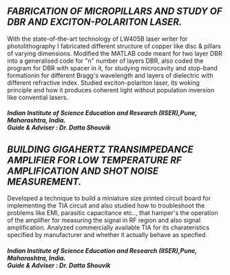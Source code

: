 ## _FABRICATION OF MICROPILLARS AND STUDY OF DBR AND EXCITON-POLARITON LASER._
With the state-of-the-art technology of LW405B laser writer for photolithography I fabricated different structure of copper like disc & pillars of varying dimensions. Modified the MATLAB code meant for two layer DBR into a generalised code for "n" number of layers DBR, also coded the program for DBR with spacer in it, for studying microcavity and stop-band formationin for different Bragg's wavelength and layers of dielectric with different refractive index. Studied exciton-polariton laser, its woking principle and how it produces coherent light without population inversion like convential lasers.  
##### _Indian Institute of Science Education and Research (IISER),Pune, Maharashtra, India._ <br/>**Guide & Adviser** : _Dr. Datta Shouvik_
## _BUILDING GIGAHERTZ TRANSIMPEDANCE AMPLIFIER FOR LOW TEMPERATURE RF AMPLIFICATION AND SHOT NOISE MEASUREMENT._
  Developed a technique to build a
	miniature size printed circuit board for implementing the TIA circuit and also studied how to troubleshoot the problems like EMI, parasitic capacitance etc.., that hamper's the operation of the amplifier for measuring the signal in RF region and also signal amplification. Analyzed commercially available TIA for its charateristics specified by manufacturer and whether it actually behave as specfied. 
##### _Indian Institute of Science Education and Research (IISER),Pune, Maharashtra, India._ <br/> **Guide & Adviser** : _Dr. Datta Shouvik_
